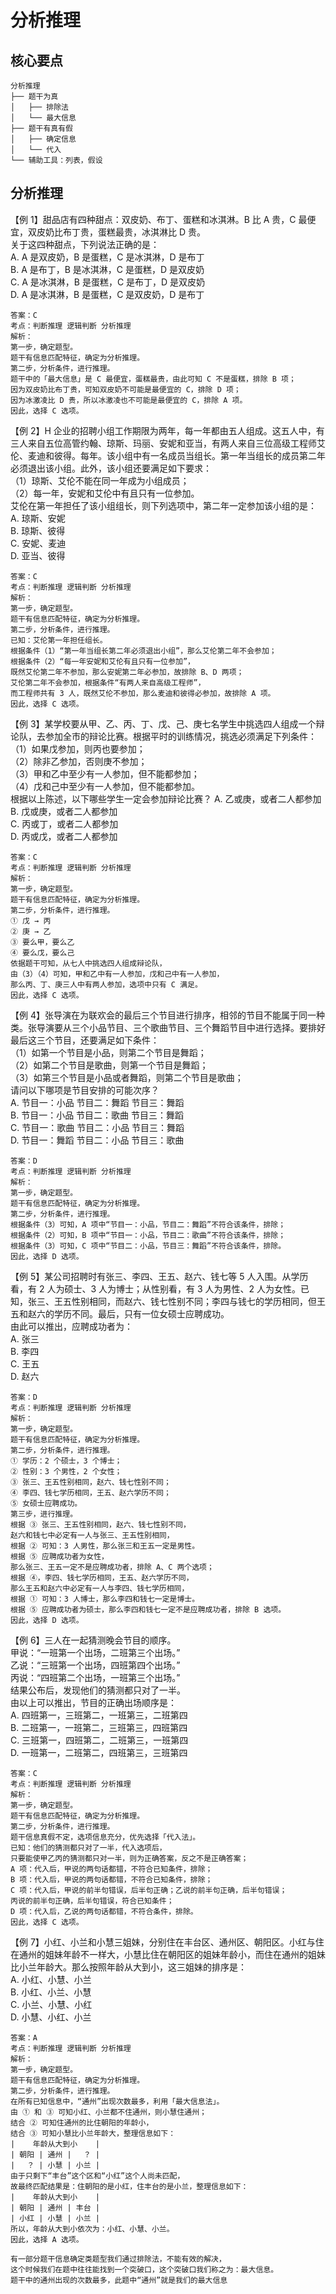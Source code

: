 # 分析推理

## 核心要点

```
分析推理
├── 题干为真
│   ├── 排除法
│   └── 最大信息
├── 题干有真有假
│   ├── 确定信息
│   └── 代入
└── 辅助工具：列表，假设
```

## 分析推理

【例 1】甜品店有四种甜点：双皮奶、布丁、蛋糕和冰淇淋。B 比 A 贵，C 最便宜，双皮奶比布丁贵，蛋糕最贵，冰淇淋比 D 贵。  
关于这四种甜点，下列说法正确的是：  
A. A 是双皮奶，B 是蛋糕，C 是冰淇淋，D 是布丁  
B. A 是布丁，B 是冰淇淋，C 是蛋糕，D 是双皮奶  
C. A 是冰淇淋，B 是蛋糕，C 是布丁，D 是双皮奶  
D. A 是冰淇淋，B 是蛋糕，C 是双皮奶，D 是布丁

```
答案：C
考点：判断推理 逻辑判断 分析推理
解析：
第一步，确定题型。
题干有信息匹配特征，确定为分析推理。
第二步，分析条件，进行推理。
题干中的「最大信息」是 C 最便宜，蛋糕最贵，由此可知 C 不是蛋糕，排除 B 项；
因为双皮奶比布丁贵，可知双皮奶不可能是最便宜的 C，排除 D 项；
因为冰激凌比 D 贵，所以冰激凌也不可能是最便宜的 C，排除 A 项。
因此，选择 C 选项。
```

【例 2】H 企业的招聘小组工作期限为两年，每一年都由五人组成。这五人中，有三人来自五位高管约翰、琼斯、玛丽、安妮和亚当，有两人来自三位高级工程师艾伦、麦迪和彼得。每年。该小组中有一名成员当组长。第一年当组长的成员第二年必须退出该小组。此外，该小组还要满足如下要求：  
（1）琼斯、艾伦不能在同一年成为小组成员；  
（2）每一年，安妮和艾伦中有且只有一位参加。  
艾伦在第一年担任了该小组组长，则下列选项中，第二年一定参加该小组的是：
A. 琼斯、安妮  
B. 琼斯、彼得  
C. 安妮、麦迪  
D. 亚当、彼得

```
答案：C
考点：判断推理 逻辑判断 分析推理
解析：
第一步，确定题型。
题干有信息匹配特征，确定为分析推理。
第二步，分析条件，进行推理。
已知：艾伦第一年担任组长。
根据条件（1）“第一年当组长第二年必须退出小组”，那么艾伦第二年不会参加；
根据条件（2）“每一年安妮和艾伦有且只有一位参加”，
既然艾伦第二年不参加，那么安妮第二年必参加，故排除 B、D 两项；
艾伦第二年不会参加，根据条件“有两人来自高级工程师”，
而工程师共有 3 人，既然艾伦不参加，那么麦迪和彼得必参加，故排除 A 项。
因此，选择 C 选项。
```

【例 3】某学校要从甲、乙、丙、丁、戊、己、庚七名学生中挑选四人组成一个辩论队，去参加全市的辩论比赛。根据平时的训练情况，挑选必须满足下列条件：  
（1）如果戊参加，则丙也要参加；  
（2）除非乙参加，否则庚不参加；  
（3）甲和乙中至少有一人参加，但不能都参加；  
（4）戊和己中至少有一人参加，但不能都参加。  
根据以上陈述，以下哪些学生一定会参加辩论比赛？
A. 乙或庚，或者二人都参加  
B. 戊或庚，或者二人都参加  
C. 丙或丁，或者二人都参加  
D. 丙或戊，或者二人都参加

```
答案：C
考点：判断推理 逻辑判断 分析推理
解析：
第一步，确定题型。
题干有信息匹配特征，确定为分析推理。
第二步，分析条件，进行推理。
① 戊 → 丙
② 庚 → 乙
③ 要么甲，要么乙
④ 要么戊，要么己
依据题干可知，从七人中挑选四人组成辩论队，
由（3）（4）可知，甲和乙中有一人参加，戊和己中有一人参加，
那么丙、丁、庚三人中有两人参加，选项中只有 C 满足。
因此，选择 C 选项。
```

【例 4】张导演在为联欢会的最后三个节目进行排序，相邻的节目不能属于同一种类。张导演要从三个小品节目、三个歌曲节目、三个舞蹈节目中进行选择。要排好最后这三个节目，还要满足如下条件：  
（1）如第一个节目是小品，则第二个节目是舞蹈；  
（2）如第二个节目是歌曲，则第一个节目是舞蹈；  
（3）如第三个节目是小品或者舞蹈，则第二个节目是歌曲；  
请问以下哪项是节目安排的可能次序？  
A. 节目一：小品 节目二：舞蹈 节目三：舞蹈  
B. 节目一：小品 节目二：歌曲 节目三：舞蹈  
C. 节目一：歌曲 节目二：小品 节目三：舞蹈  
D. 节目一：舞蹈 节目二：小品 节目三：歌曲

```
答案：D
考点：判断推理 逻辑判断 分析推理
解析：
第一步，确定题型。
题干有信息匹配特征，确定为分析推理。
第二步，分析条件，进行推理。
根据条件（3）可知，A 项中“节目一：小品，节目二：舞蹈”不符合该条件，排除；
根据条件（2）可知，B 项中“节目一：小品，节目二：歌曲”不符合该条件，排除；
根据条件（3）可知，C 项中“节目二：小品，节目三：舞蹈”不符合该条件，排除。
因此，选择 D 选项。
```

【例 5】某公司招聘时有张三、李四、王五、赵六、钱七等 5 人入围。从学历看，有 2 人为硕士、3 人为博士；从性别看，有 3 人为男性、2 人为女性。已知，张三、王五性别相同，而赵六、钱七性别不同；李四与钱七的学历相同，但王五和赵六的学历不同。最后，只有一位女硕士应聘成功。  
由此可以推出，应聘成功者为：  
A. 张三  
B. 李四  
C. 王五  
D. 赵六

```
答案：D
考点：判断推理 逻辑判断 分析推理
解析：
第一步，确定题型。
题干有信息匹配特征，确定为分析推理。
第二步，分析条件，进行推理。
① 学历：2 个硕士，3 个博士；
② 性别：3 个男性，2 个女性；
③ 张三、王五性别相同，赵六、钱七性别不同；
④ 李四、钱七学历相同，王五、赵六学历不同；
⑤ 女硕士应聘成功。
第三步，进行推理。
根据 ③ 张三、王五性别相同，赵六、钱七性别不同，
赵六和钱七中必定有一人与张三、王五性别相同，
根据 ② 可知：3 人男性，那么张三和王五一定是男性。
根据 ⑤ 应聘成功者为女性，
那么张三、王五一定不是应聘成功者，排除 A、C 两个选项；
根据 ④，李四、钱七学历相同，王五、赵六学历不同，
那么王五和赵六中必定有一人与李四、钱七学历相同，
根据 ① 可知：3 人博士，那么李四和钱七一定是博士。
根据 ⑤ 应聘成功者为硕士，那么李四和钱七一定不是应聘成功者，排除 B 选项。
因此，选择 D 选项。
```

【例 6】三人在一起猜测晚会节目的顺序。  
甲说：“一班第一个出场，二班第三个出场。”  
乙说：“三班第一个出场，四班第四个出场。”  
丙说：“四班第二个出场，一班第三个出场。”  
结果公布后，发现他们的猜测都只对了一半。  
由以上可以推出，节目的正确出场顺序是：  
A. 四班第一，三班第二，一班第三，二班第四  
B. 二班第一，一班第二，三班第三，四班第四  
C. 三班第一，四班第二，二班第三，一班第四  
D. 一班第一，二班第二，四班第三，三班第四

```
答案：C
考点：判断推理 逻辑判断 分析推理
解析：
第一步，确定题型。
题干有信息匹配特征，确定为分析推理。
第二步，分析条件，进行推理。
题干信息真假不定，选项信息充分，优先选择「代入法」。
已知：他们的猜测都只对了一半，代入选项后，
只要能使甲乙丙的猜测都只对一半，则为正确答案，反之不是正确答案；
A 项：代入后，甲说的两句话都错，不符合已知条件，排除；
B 项：代入后，甲说的两句话都错，不符合已知条件，排除；
C 项：代入后，甲说的前半句错误，后半句正确；乙说的前半句正确，后半句错误；
丙说的前半句正确，后半句错误，符合已知条件；
D 项：代入后，乙说的两句话都错，不符合条件，排除。
因此，选择 C 选项。
```

【例 7】小红、小兰和小慧三姐妹，分别住在丰台区、通州区、朝阳区。小红与住在通州的姐妹年龄不一样大，小慧比住在朝阳区的姐妹年龄小，而住在通州的姐妹比小兰年龄大。那么按照年龄从大到小，这三姐妹的排序是：  
A. 小红、小慧、小兰  
B. 小红、小兰、小慧  
C. 小兰、小慧、小红  
D. 小慧、小红、小兰

```
答案：A
考点：判断推理 逻辑判断 分析推理
解析：
第一步，确定题型。
题干有信息匹配特征，确定为分析推理。
第二步，分析条件，进行推理。
在所有已知信息中，“通州”出现次数最多，利用「最大信息法」。
由 ① 和 ③ 可知小红、小兰都不住通州，则小慧住通州；
结合 ② 可知住通州的比住朝阳的年龄小，
结合 ③ 可知小慧比小兰年龄大，整理信息如下：
|    年龄从大到小    |
| 朝阳 | 通州 | 　？ |
| 　？ | 小慧 | 小兰 |
由于只剩下“丰台”这个区和“小红”这个人尚未匹配，
故最终匹配结果是：住朝阳的是小红，住丰台的是小兰，整理信息如下：
|    年龄从大到小    |
| 朝阳 | 通州 | 丰台 |
| 小红 | 小慧 | 小兰 |
所以，年龄从大到小依次为：小红、小慧、小兰。
因此，选择 A 选项。
```

```
有一部分题干信息确定类题型我们通过排除法，不能有效的解决，
这个时候我们在题中往往能找到一个突破口，这个突破口我们称之为：最大信息。
题干中的通州出现的次数最多，此题中“通州”就是我们的最大信息
```
